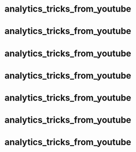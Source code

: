 # analytics_tricks_from_youtube
# analytics_tricks_from_youtube
# analytics_tricks_from_youtube
# analytics_tricks_from_youtube
# analytics_tricks_from_youtube
# analytics_tricks_from_youtube
# analytics_tricks_from_youtube
